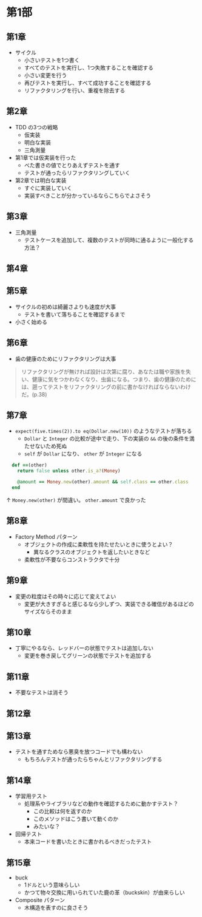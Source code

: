 # 第1部

## 第1章
- サイクル
  - 小さいテストを1つ書く
  - すべてのテストを実行し、1つ失敗することを確認する
  - 小さい変更を行う
  - 再びテストを実行し、すべて成功することを確認する
  - リファクタリングを行い、重複を除去する

## 第2章
- TDD の3つの戦略
  - 仮実装
  - 明白な実装
  - 三角測量
- 第1章では仮実装を行った
  - べた書きの値でとりあえずテストを通す
  - テストが通ったらリファクタリングしていく
- 第2章では明白な実装
  - すぐに実装していく
  - 実装すべきことが分かっているならこちらでよさそう

## 第3章
- 三角測量
  - テストケースを追加して、複数のテストが同時に通るように一般化する方法？

## 第4章

## 第5章
- サイクルの初めは綺麗さよりも速度が大事
  - テストを書いて落ちることを確認するまで
- 小さく始める

## 第6章
- 歯の健康のためにリファクタリングは大事
> リファクタリングが無ければ設計は次第に腐り、あなたは職や家族を失い、健康に気をつかわなくなり、虫歯になる。つまり、歯の健康のためには、遡ってテストをリファクタリングの前に書かなければならないわけだ。(p.38)

## 第7章
- `expect(five.times(2)).to eq(Dollar.new(10))` のようなテストが落ちる
  - `Dollar` と `Integer` の比較が途中で走り、下の実装の `&&` の後の条件を満たせないため死ぬ
  - `self` が `Dollar` になり、 `other` が `Integer` になる

```ruby
  def ==(other)
    return false unless other.is_a?(Money)

    @amount == Money.new(other).amount && self.class == other.class
  end
```

↑ `Money.new(other)` が間違い。 `other.amount` で良かった

## 第8章
- Factory Method パターン
  - オブジェクトの作成に柔軟性を持たせたいときに使うとよい？
    - 異なるクラスのオブジェクトを返したいときなど
  - 柔軟性が不要ならコンストラクタで十分

## 第9章
- 変更の粒度はその時々に応じて変えてよい
  - 変更が大きすぎると感じるなら少しずつ、実装できる確信があるほどのサイズならそのまま

## 第10章
- 丁寧にやるなら、レッドバーの状態でテストは追加しない
  - 変更を巻き戻してグリーンの状態でテストを追加する

## 第11章
- 不要なテストは消そう

## 第12章

## 第13章
- テストを通すためなら悪臭を放つコードでも構わない
  - もちろんテストが通ったらちゃんとリファクタリングする

## 第14章
- 学習用テスト
  - 処理系やライブラリなどの動作を確認するために動かすテスト？
    - この比較は何を返すのか
    - このメソッドはこう書いて動くのか
    - みたいな？
- 回帰テスト
  - 本来コードを書いたときに書かれるべきだったテスト

## 第15章
- buck
  - 1ドルという意味らしい
  - かつて物々交換に用いられていた鹿の革（buckskin）が由来らしい
- Composite パターン
  - 木構造を表すのに良さそう
